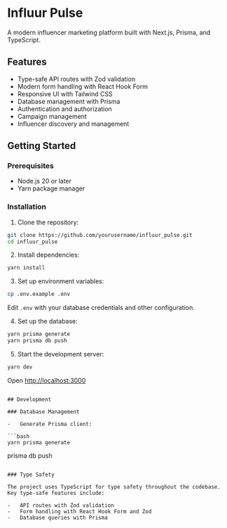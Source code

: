 # Influur Pulse

A modern influencer marketing platform built with Next.js, Prisma, and TypeScript.

## Features

-   Type-safe API routes with Zod validation
-   Modern form handling with React Hook Form
-   Responsive UI with Tailwind CSS
-   Database management with Prisma
-   Authentication and authorization
-   Campaign management
-   Influencer discovery and management

## Getting Started

### Prerequisites

-   Node.js 20 or later
-   Yarn package manager

### Installation

1. Clone the repository:

```bash
git clone https://github.com/yourusername/influur_pulse.git
cd influur_pulse
```

2. Install dependencies:

```bash
yarn install
```

3. Set up environment variables:

```bash
cp .env.example .env
```

Edit `.env` with your database credentials and other configuration.

4. Set up the database:

```bash
yarn prisma generate
yarn prisma db push
```

5. Start the development server:

```bash
yarn dev
```

Open [http://localhost:3000](http://localhost:3000)

````

## Development

### Database Management

-   Generate Prisma client:

```bash
yarn prisma generate
````

prisma db push

```

### Type Safety

The project uses TypeScript for type safety throughout the codebase. Key type-safe features include:

-   API routes with Zod validation
-   Form handling with React Hook Form and Zod
-   Database queries with Prisma
```
